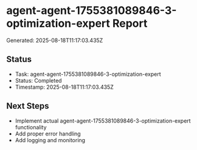 # agent-agent-1755381089846-3-optimization-expert Report

Generated: 2025-08-18T11:17:03.435Z

## Status
- Task: agent-agent-1755381089846-3-optimization-expert
- Status: Completed
- Timestamp: 2025-08-18T11:17:03.435Z

## Next Steps
- Implement actual agent-agent-1755381089846-3-optimization-expert functionality
- Add proper error handling
- Add logging and monitoring
